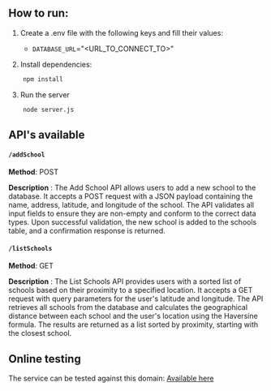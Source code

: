## How to run:

1) Create a .env file with the following keys and fill their values:
    - `DATABASE_URL`="<URL_TO_CONNECT_TO>"

    
2) Install dependencies:
```bash
    npm install
```

3) Run the server
```bash
    node server.js
```

## API's available

#### `/addSchool`

**Method**: POST

**Description** : The Add School API allows users to add a new school to the database. It accepts a POST request with a JSON payload containing the name, address, latitude, and longitude of the school. The API validates all input fields to ensure they are non-empty and conform to the correct data types. Upon successful validation, the new school is added to the schools table, and a confirmation response is returned.

#### `/listSchools`

**Method**: GET

**Description** : The List Schools API provides users with a sorted list of schools based on their proximity to a specified location. It accepts a GET request with query parameters for the user's latitude and longitude. The API retrieves all schools from the database and calculates the geographical distance between each school and the user's location using the Haversine formula. The results are returned as a list sorted by proximity, starting with the closest school.


## Online testing

The service can be tested against this domain:  [Available here](https://nodejsinternship.onrender.com)
